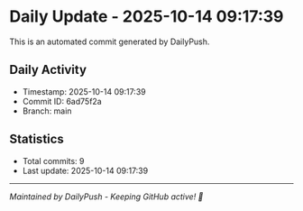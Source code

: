 # Daily Update - 2025-10-14 09:17:39

This is an automated commit generated by DailyPush.

## Daily Activity
- Timestamp: 2025-10-14 09:17:39
- Commit ID: 6ad75f2a
- Branch: main

## Statistics
- Total commits: 9
- Last update: 2025-10-14 09:17:39

---
*Maintained by DailyPush - Keeping GitHub active! 🚀*
